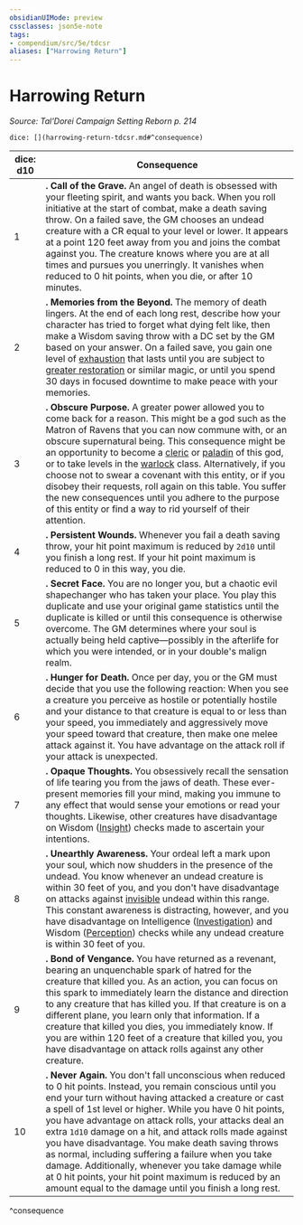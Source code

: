 ```yaml
---
obsidianUIMode: preview
cssclasses: json5e-note
tags:
- compendium/src/5e/tdcsr
aliases: ["Harrowing Return"]
---
```

# Harrowing Return
*Source: Tal'Dorei Campaign Setting Reborn p. 214* 

`dice: [](harrowing-return-tdcsr.md#^consequence)`

| dice: d10 | Consequence |
|-----------|-------------|
| 1 | **.** **Call of the Grave.** An angel of death is obsessed with your fleeting spirit, and wants you back. When you roll initiative at the start of combat, make a death saving throw. On a failed save, the GM chooses an undead creature with a CR equal to your level or lower. It appears at a point 120 feet away from you and joins the combat against you. The creature knows where you are at all times and pursues you unerringly. It vanishes when reduced to 0 hit points, when you die, or after 10 minutes. |
| 2 | **.** **Memories from the Beyond.** The memory of death lingers. At the end of each long rest, describe how your character has tried to forget what dying felt like, then make a Wisdom saving throw with a DC set by the GM based on your answer. On a failed save, you gain one level of [exhaustion](/3-Mechanics/CLI/rules/conditions.md#exhaustion) that lasts until you are subject to [greater restoration](/3-Mechanics/CLI/spells/greater-restoration.md) or similar magic, or until you spend 30 days in focused downtime to make peace with your memories. |
| 3 | **.** **Obscure Purpose.** A greater power allowed you to come back for a reason. This might be a god such as the Matron of Ravens that you can now commune with, or an obscure supernatural being. This consequence might be an opportunity to become a [cleric](/3-Mechanics/CLI/classes/cleric.md) or [paladin](/3-Mechanics/CLI/classes/paladin.md) of this god, or to take levels in the [warlock](/3-Mechanics/CLI/classes/warlock.md) class. Alternatively, if you choose not to swear a covenant with this entity, or if you disobey their requests, roll again on this table. You suffer the new consequences until you adhere to the purpose of this entity or find a way to rid yourself of their attention. |
| 4 | **.** **Persistent Wounds.** Whenever you fail a death saving throw, your hit point maximum is reduced by `2d10` until you finish a long rest. If your hit point maximum is reduced to 0 in this way, you die. |
| 5 | **.** **Secret Face.** You are no longer you, but a chaotic evil shapechanger who has taken your place. You play this duplicate and use your original game statistics until the duplicate is killed or until this consequence is otherwise overcome. The GM determines where your soul is actually being held captive—possibly in the afterlife for which you were intended, or in your double's malign realm. |
| 6 | **.** **Hunger for Death.** Once per day, you or the GM must decide that you use the following reaction: When you see a creature you perceive as hostile or potentially hostile and your distance to that creature is equal to or less than your speed, you immediately and aggressively move your speed toward that creature, then make one melee attack against it. You have advantage on the attack roll if your attack is unexpected. |
| 7 | **.** **Opaque Thoughts.** You obsessively recall the sensation of life tearing you from the jaws of death. These ever-present memories fill your mind, making you immune to any effect that would sense your emotions or read your thoughts. Likewise, other creatures have disadvantage on Wisdom ([Insight](/3-Mechanics/CLI/rules/skills.md#Insight)) checks made to ascertain your intentions. |
| 8 | **.** **Unearthly Awareness.** Your ordeal left a mark upon your soul, which now shudders in the presence of the undead. You know whenever an undead creature is within 30 feet of you, and you don't have disadvantage on attacks against [invisible](/3-Mechanics/CLI/rules/conditions.md#invisible) undead within this range. This constant awareness is distracting, however, and you have disadvantage on Intelligence ([Investigation](/3-Mechanics/CLI/rules/skills.md#Investigation)) and Wisdom ([Perception](/3-Mechanics/CLI/rules/skills.md#Perception)) checks while any undead creature is within 30 feet of you. |
| 9 | **.** **Bond of Vengance.** You have returned as a revenant, bearing an unquenchable spark of hatred for the creature that killed you. As an action, you can focus on this spark to immediately learn the distance and direction to any creature that has killed you. If that creature is on a different plane, you learn only that information. If a creature that killed you dies, you immediately know. If you are within 120 feet of a creature that killed you, you have disadvantage on attack rolls against any other creature. |
| 10 | **.** **Never Again.** You don't fall unconscious when reduced to 0 hit points. Instead, you remain conscious until you end your turn without having attacked a creature or cast a spell of 1st level or higher. While you have 0 hit points, you have advantage on attack rolls, your attacks deal an extra `1d10` damage on a hit, and attack rolls made against you have disadvantage. You make death saving throws as normal, including suffering a failure when you take damage. Additionally, whenever you take damage while at 0 hit points, your hit point maximum is reduced by an amount equal to the damage until you finish a long rest. |
^consequence